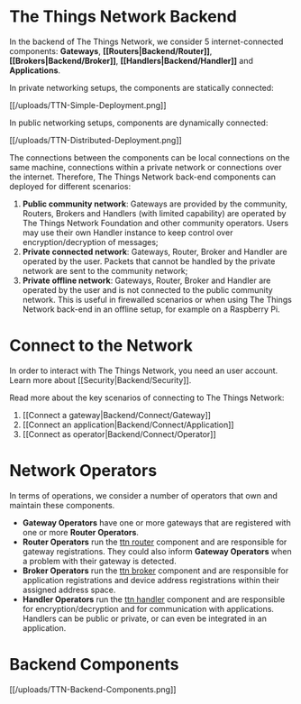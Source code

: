 # The Things Network Backend

In the backend of The Things Network, we consider 5 internet-connected components:
**Gateways**, **[[Routers|Backend/Router]]**, **[[Brokers|Backend/Broker]]**, **[[Handlers|Backend/Handler]]** and **Applications**.

In private networking setups, the components are statically connected:

[[/uploads/TTN-Simple-Deployment.png]]

In public networking setups, components are dynamically connected:

[[/uploads/TTN-Distributed-Deployment.png]]

The connections between the components can be local connections on the same machine, connections within a private network or connections over the internet. Therefore, The Things Network back-end components can deployed for different scenarios:

1. **Public community network**: Gateways are provided by the community, Routers, Brokers and Handlers (with limited capability) are operated by The Things Network Foundation and other community operators. Users may use their own Handler instance to keep control over encryption/decryption of messages;
2. **Private connected network**: Gateways, Router, Broker and Handler are operated by the user. Packets that cannot be handled by the private network are sent to the community network;
3. **Private offline network**: Gateways, Router, Broker and Handler are operated by the user and is not connected to the public community network. This is useful in firewalled scenarios or when using The Things Network back-end in an offline setup, for example on a Raspberry Pi.

# Connect to the Network

In order to interact with The Things Network, you need an user account. Learn more about [[Security|Backend/Security]].

Read more about the key scenarios of connecting to The Things Network:

1. [[Connect a gateway|Backend/Connect/Gateway]]
2. [[Connect an application|Backend/Connect/Application]]
3. [[Connect as operator|Backend/Connect/Operator]]

# Network Operators

In terms of operations, we consider a number of operators that own and maintain these components.

* **Gateway Operators** have one or more gateways that are registered with one or more **Router Operators**.
* **Router Operators** run the [ttn router](ttn/ttn_router) component and are responsible for gateway registrations. They could also inform **Gateway Operators** when a problem with their gateway is detected.
* **Broker Operators** run the [ttn broker](ttn/ttn_broker) component and are responsible for application registrations and device address registrations within their assigned address space.
* **Handler Operators** run the [ttn handler](ttn/ttn_handler) component and are responsible for encryption/decryption and for communication with applications. Handlers can be public or private, or can even be integrated in an application.

# Backend Components

[[/uploads/TTN-Backend-Components.png]]
